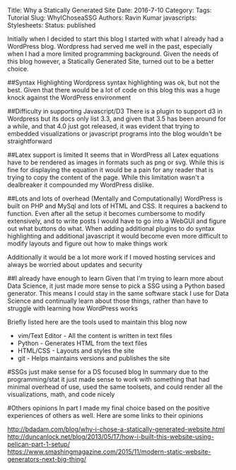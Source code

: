 Title: Why a Statically Generated Site
Date: 2016-7-10 
Category: 
Tags: Tutorial 
Slug: WhyIChoseaSSG 
Authors: Ravin Kumar
javascripts: 
Stylesheets: 
Status: published 


Initially when I decided to start this blog I started with what I already
had a WordPress blog. Wordpress had served me well in the past, especially
when I had a more limited programming background. Given the needs of this blog
however, a Statically Generated Site, turned out to be a better choice.


##Syntax Highlighting
Wordpress syntax highlighting was ok, but not the best. Given that there 
would be a lot of code on this blog this was a huge knock against the WordPress
environment

##Difficulty in supporting Javascript/D3
There is a plugin to support d3 in Wordpress but its docs only list
3.3, and given that 3.5 has been around for a while, and that 4.0 just got released,
it was evident that trying to embedded visualizations or javascript programs
into the blog wouldn't be straightforward

##Latex support is limited
It seems that in WordPress all Latex equations have to be rendered as images
in formats such as png or svg. While this is fine for displaying the equation
it would be a pain for any reader that is trying to copy the content of the page.
While this limitation wasn't a dealbreaker it compounded my WordPress dislike.

##Lots and lots of overhead (Mentally and Computationally)
WordPress is built on PHP and MySql and lots of HTML and CSS. It requires a 
backend to function. Even after all the setup it becomes cumbersome to modify
extensively, and to write posts I would have to go into a WebGUI and figure out
what buttons do what. When adding additional plugins to do syntax highlighting
and additional javascript it would become even more difficult to modify layouts
and figure out how to make things work

Additionally it would be a lot more work if I moved hosting services
and always be worried about updates and security

##I already have enough to learn
Given that I'm trying to learn more about Data Science, it just made
more sense to pick a SSG using a Python based generator. 
This means I could stay in the same software stack I use for Data Science 
and continually learn about those things, rather than have to struggle with 
learning how WordPress works

Briefly listed here are the tools used to maintain this blog now 

* vim/Text Editor - All the content is written in text files  
* Python - Generates HTML from the text files  
* HTML/CSS - Layouts and styles the site  
* git - Helps maintains versions and publishes the site 

#SSGs just make sense for a DS focused blog
In summary due to the programming/stat it just made sense to work with
something that had minimal overhead of use, used the same toolsets, and 
could render all the visualizations, math, and code nicely

#Others opinions
In part I made my final choice based on the positive experiences of others
as well. Here are some links to their opinions

<http://bdadam.com/blog/why-i-chose-a-statically-generated-website.html>
<http://duncanlock.net/blog/2013/05/17/how-i-built-this-website-using-pelican-part-1-setup/>
<https://www.smashingmagazine.com/2015/11/modern-static-website-generators-next-big-thing/>
